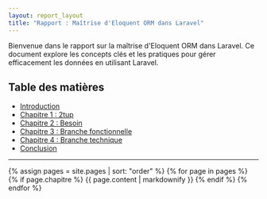 ```yaml
---
layout: report_layout
title: "Rapport : Maîtrise d'Eloquent ORM dans Laravel"
---
```


Bienvenue dans le rapport sur la maîtrise d'Eloquent ORM dans Laravel. Ce document explore les concepts clés et les pratiques pour gérer efficacement les données en utilisant Laravel.

## Table des matières

- [Introduction](Introduction.html)
- [Chapitre 1 : 2tup](Chapitre1.html)
- [Chapitre 2 : Besoin](Chapitre2.html)
- [Chapitre 3 : Branche fonctionnelle](Chapitre3.html)
- [Chapitre 4 : Branche technique](Chapitre4.html)
- [Conclusion](conclusion.html)

---

{% assign pages = site.pages | sort: "order" %}
{% for page in pages %}
{% if page.chapitre %}
{{ page.content | markdownify }}
{% endif %}
{% endfor %}